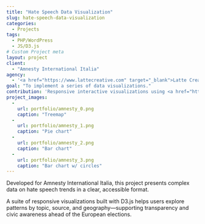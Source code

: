 ```yaml
---
title: "Hate Speech Data Visualization"
slug: hate-speech-data-visualization
categories:
  - Projects
tags:
  - PHP/WordPress
  - JS/D3.js
# Custom Project meta
layout: project
client:
  - "Amnesty International Italia"
agency:
  - '<a href="https://www.lattecreative.com" target="_blank">Latte Creative</a>'
goal: "To implement a series of data visualizations."
contribution: 'Responsive interactive visualizations using <a href="https://d3js.org/">d3.js</a>.'
project_images:
  - 
    url: portfolio/amnesty_0.png
    caption: "Treemap"
  - 
    url: portfolio/amnesty_1.png
    caption: "Pie chart"
  - 
    url: portfolio/amnesty_2.png
    caption: "Bar chart"
  - 
    url: portfolio/amnesty_3.png
    caption: "Bar chart w/ circles"
---
```


Developed for Amnesty International Italia, this project presents complex data on hate speech trends in a clear, accessible format.

A suite of responsive visualizations built with D3.js helps users explore patterns by topic, source, and geography—supporting transparency and civic awareness ahead of the European elections.

